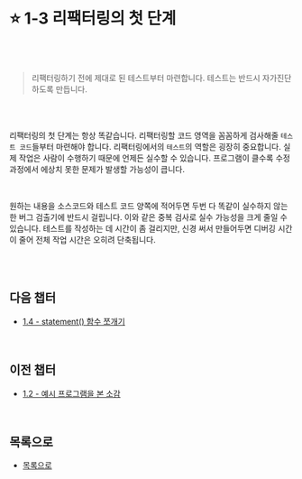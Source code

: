# :star: 1-3 리팩터링의 첫 단계

<br>

<br>

> 리팩터링하기 전에 제대로 된 테스트부터 마련합니다. 테스트는 반드시 자가진단하도록 만듭니다.

<br>

<br>

리팩터링의 첫 단계는 항상 똑같습니다. 리팩터링할 코드 영역을 꼼꼼하게 검사해줄 `테스트 코드`들부터 마련해야 합니다. 리팩터링에서의 `테스트`의 역할은 굉장히 중요합니다. 실제 작업은 사람이 수행하기 때문에 언제든 실수할 수 있습니다. 프로그램이 클수록 수정 과정에서 에상치 못한 문제가 발생할 가능성이 큽니다.

<br>

원하는 내용을 소스코드와 테스트 코드 양쪽에 적어두면 두번 다 똑같이 실수하지 않는 한 버그 검출기에 반드시 걸립니다. 이와 같은 중복 검사로 실수 가능성을 크게 줄일 수 있습니다. 테스트를 작성하는 데 시간이 좀 걸리지만, 신경 써서 만들어두면 디버깅 시간이 줄어 전체 작업 시간은 오히려 단축됩니다.

<br>

<br>

## 다음 챕터

- [1.4 - statement() 함수 쪼개기](<https://github.com/Esoolgnah/Summary_of_Refactoring_2nd_Edition/blob/main/01_리팩터링_첫번째_예시/01_04_statement()_함수_쪼개기.md>)

<br>

## 이전 챕터

- [1.2 - 예시 프로그램을 본 소감](https://github.com/Esoolgnah/Summary_of_Refactoring_2nd_Edition/blob/main/01_리팩터링_첫번째_예시/01_02_예시_프로그램을_본_소감.md)

<br>

## 목록으로

- [목록으로](https://github.com/Esoolgnah/Summary_of_Refactoring_2nd_Edition/blob/main/01_리팩터링_첫번째_예시/01_00_리팩터링_첫번째_예시.md)
